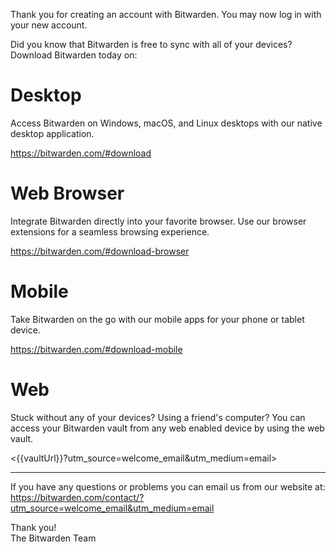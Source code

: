 ﻿Thank you for creating an account with Bitwarden. You may now log in with your new account.

Did you know that Bitwarden is free to sync with all of your devices? Download Bitwarden today on:

Desktop
============

Access Bitwarden on Windows, macOS, and Linux desktops with our native desktop application.

<https://bitwarden.com/#download>

Web Browser
============

Integrate Bitwarden directly into your favorite browser. Use our browser extensions for a seamless browsing experience.

<https://bitwarden.com/#download-browser>

Mobile
============

Take Bitwarden on the go with our mobile apps for your phone or tablet device.

<https://bitwarden.com/#download-mobile>

Web
============

Stuck without any of your devices? Using a friend's computer? You can access your Bitwarden vault from any web enabled device by using the web vault.

<{{vaultUrl}}?utm_source=welcome_email&utm_medium=email>

------------

If you have any questions or problems you can email us from our website at:
<https://bitwarden.com/contact/?utm_source=welcome_email&utm_medium=email>

Thank you!  
The Bitwarden Team
